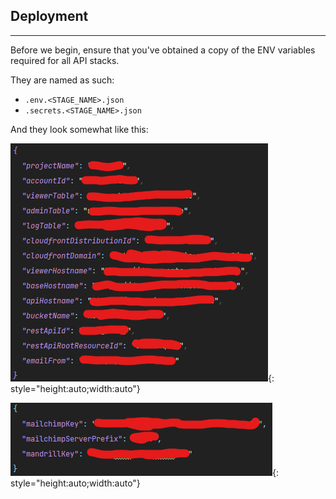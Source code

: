 ## Deployment

---

Before we begin, ensure that you've obtained a copy of the ENV variables required for all API stacks.

They are named as such:

- `.env.<STAGE_NAME>.json`
- `.secrets.<STAGE_NAME>.json`

And they look somewhat like this:

![Screenshot](../assets/env-sample.png){: style="height:auto;width:auto"}

![Screenshot](../assets/secret-sample.png){: style="height:auto;width:auto"}

